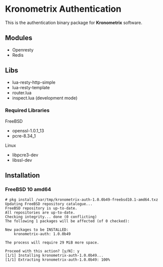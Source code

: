 # Kronometrix Authentication #

This is the authentication binary package for **Kronometrix** software.

## Modules ##
* Openresty
* Redis

## Libs ##
* lua-resty-http-simple
* lua-resty-template
* router.lua
* inspect.lua (development mode)

### Required Libraries ###

FreeBSD
* openssl-1.0.1_13
* pcre-8.34_1

Linux
* libpcre3-dev
* libssl-dev


## Installation


### FreeBSD 10 amd64
```
# pkg install /var/tmp/kronometrix-auth-1.0.0b49-freebsd10.1-amd64.txz 
Updating FreeBSD repository catalogue...
FreeBSD repository is up-to-date.
All repositories are up-to-date.
Checking integrity... done (0 conflicting)
The following 1 packages will be affected (of 0 checked):

New packages to be INSTALLED:
	kronometrix-auth: 1.0.0b49

The process will require 29 MiB more space.

Proceed with this action? [y/N]: y
[1/1] Installing kronometrix-auth-1.0.0b49...
[1/1] Extracting kronometrix-auth-1.0.0b49: 100%
```
 
